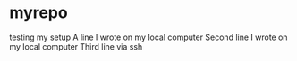 # myrepo
testing my setup
A line I wrote on my local computer
Second line I wrote on my local computer
Third line via ssh
